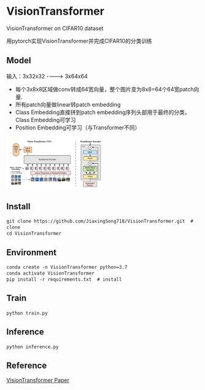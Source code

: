# VisionTransformer

VisionTransformer on CIFAR10 dataset

用pytorch实现VisionTransformer并完成CIFAR10的分类训练

## Model

输入：3x32x32 ----> 3x64x64

+ 每个3x8x8区域做conv转成64宽向量，整个图片变为8x8=64个64宽patch向量.
+ 所有patch向量做linear转patch embedding
+ Class Embedding直接拼到patch embedding序列头部用于最终的分类，Class Embedding可学习
+ Position Embedding可学习（与Transformer不同）

<img src="./visiontransformer.png" alt="VisionTransformer Model" style="width:50%;"/>


## Install

```
git clone https://github.com/JiaxingSong718/VisionTransformer.git  # clone
cd VisionTransformer
```

## Environment

```
conda create -n VisionTransformer python=3.7
conda activate VisionTransformer
pip install -r requirements.txt  # install
```

## Train

```
python train.py
```

## Inference

```
python inference.py
```

## Reference

[VisionTransformer Paper](https://arxiv.org/pdf/2010.11929)

